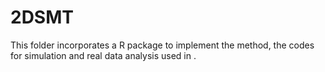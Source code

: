 # 2DSMT

This folder incorporates a R package to implement the method, the codes for simulation and real data analysis used in <Powerful Spatial Multiple Testing via Borrowing Neighboring Information>.
